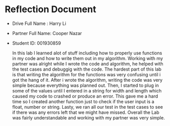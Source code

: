# Reflection Document

* Drive Full Name  : Harry Li 
* Partner Full Name: Cooper Nazar
* Student ID: 001930859

	In this lab I learned alot of stuff including how to properly use functions in my code and how to write them out in my algorithm. 
Working with my partner was alright while I wrote the code and algorithm, he helped with the test cases and debuggig with the code. 
The hardest part of this lab is that writing the algorithm for the functions was very confusing until i got the hang of it. 
After i wrote the algorithm, writing the code was very simple because everything was planned out. Then, I started to plug in some of 
the values until I entered in a string for width and length which caused my code to crashed or produce an error. This gave me a hard time 
so I created another function just to check if the user input is a float, number or string. Lasty, we ran all our test in the test cases to see if there was any 
errors left that we might have missed. Overall the Lab was fairly understandable and working with my partner was very simple.


